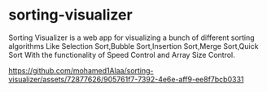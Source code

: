 # sorting-visualizer

Sorting Visualizer is a web app for visualizing a bunch of different sorting algorithms Like Selection
Sort,Bubble Sort,Insertion Sort,Merge Sort,Quick Sort With the functionality of Speed Control and
Array Size Control.




https://github.com/mohamed1Alaa/sorting-visualizer/assets/72877626/905761f7-7392-4e6e-aff9-ee8f7bcb0331

